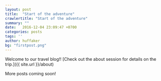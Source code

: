 ```yaml
---
layout: post
title:  "Start of the adventure"
crawlertitle: "Start of the adventure"
summary: ""
date:   2016-12-04 23:09:47 +0700
categories: posts
tags: ''
author: huffaker
bg: "firstpost.png"
---
```

Welcome to our travel blog!!
[Check out the about session for details on the trip.]({{ site.url }}/about)

More posts coming soon!